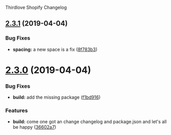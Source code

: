 Thirdlove Shopify Changelog

## [2.3.1](https://github.com/cgadam/semantic-release-test/compare/v2.3.0...v2.3.1) (2019-04-04)


### Bug Fixes

* **spacing:** a new space is a fix ([8f783b3](https://github.com/cgadam/semantic-release-test/commit/8f783b3))

# [2.3.0](https://github.com/cgadam/semantic-release-test/compare/v2.2.0...v2.3.0) (2019-04-04)


### Bug Fixes

* **build:** add the missing package ([f1bd916](https://github.com/cgadam/semantic-release-test/commit/f1bd916))


### Features

* **build:** come one got an change changelog and package.json and let's all be happy ([36602a7](https://github.com/cgadam/semantic-release-test/commit/36602a7))
